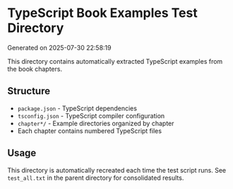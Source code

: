 # TypeScript Book Examples Test Directory

Generated on 2025-07-30 22:58:19

This directory contains automatically extracted TypeScript examples from the book chapters.

## Structure
- `package.json` - TypeScript dependencies
- `tsconfig.json` - TypeScript compiler configuration
- `chapter*/` - Example directories organized by chapter
- Each chapter contains numbered TypeScript files

## Usage
This directory is automatically recreated each time the test script runs.
See `test_all.txt` in the parent directory for consolidated results.
